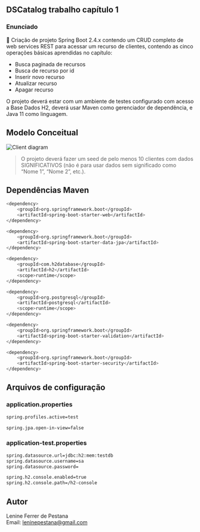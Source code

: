 ## DSCatalog trabalho capítulo 1
### Enunciado
📝 Criação de projeto Spring Boot 2.4.x contendo um CRUD completo de web services REST para acessar um recurso de clientes, contendo as cinco operações básicas aprendidas no capítulo:
-	Busca paginada de recursos
-	Busca de recurso por id
-	Inserir novo recurso
-	Atualizar recurso
-	Apagar recurso

O projeto deverá estar com um ambiente de testes configurado com acesso a Base Dados H2, deverá usar Maven como gerenciador de dependência, e Java 11 como linguagem.

## Modelo Conceitual
![Client diagram](https://user-images.githubusercontent.com/22635013/134638920-1ccbd8c8-0f04-47aa-9a06-b061c58e08b8.jpg)

> O projeto deverá fazer um seed de pelo menos 10 clientes com dados SIGNIFICATIVOS (não é para usar dados sem significado como “Nome 1”, “Nome 2”, etc.).

## Dependências Maven

```bash
<dependency>
	<groupId>org.springframework.boot</groupId>
	<artifactId>spring-boot-starter-web</artifactId>
</dependency>

<dependency>
	<groupId>org.springframework.boot</groupId>
	<artifactId>spring-boot-starter-data-jpa</artifactId>
</dependency>

<dependency>
	<groupId>com.h2database</groupId>
	<artifactId>h2</artifactId>
	<scope>runtime</scope>
</dependency>

<dependency>
	<groupId>org.postgresql</groupId>
	<artifactId>postgresql</artifactId>
	<scope>runtime</scope>
</dependency>

<dependency>
	<groupId>org.springframework.boot</groupId>
	<artifactId>spring-boot-starter-validation</artifactId>
</dependency>

<dependency>
	<groupId>org.springframework.boot</groupId>
	<artifactId>spring-boot-starter-security</artifactId>
</dependency>
```
## Arquivos de configuração

### application.properties

```bash
spring.profiles.active=test

spring.jpa.open-in-view=false
```
### application-test.properties

```bash
spring.datasource.url=jdbc:h2:mem:testdb
spring.datasource.username=sa
spring.datasource.password=

spring.h2.console.enabled=true
spring.h2.console.path=/h2-console
```


## Autor
Lenine Ferrer de Pestana <br />
Email: leninepestana@gmail.com